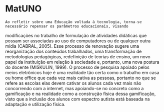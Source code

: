 # MatUNO

    Ao refletir sobre uma Educação voltada à tecnologia, torna-se necessário repensar os parâmetros educacionais, visando 
modificações no trabalho de formulação de atividades didáticas que possam ser associadas ao uso de computadores ou de 
qualquer outra mídia (CABRAL, 2005). Esse processo de renovação sugere uma reorganização dos conteúdos trabalhados, 
uma transformação de metodologias pedagógicas, redefinição de teorias de ensino, um novo papel da instituição em relação
à sociedade e, portanto, uma nova postura do docente (MISKULIN, 1999).
    O processo de pesquisa apoiado pelos meios eletrônicos hoje é uma realidade tão certa como o trabalho em casa ou 
home office que cada vez mais cativa as pessoas, portanto no que se refere as escolas elas devem cativar os alunos 
cada vez mais não concorrendo com a internet, mas apoiando-se no concreto como a gamificação e na realidade como a 
construção física dessa gamificação, visto que a inclusão dos alunos com espectro autista está baseada na adaptação 
e utilização física. 
